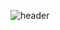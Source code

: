 ![header](https://capsule-render.vercel.app/api?type=venom&color=0:FFC0CB,100:FFFFFF&height=350&section=header&text=LegacyLands&fontSize=70&fontColor=000000&animation=fadeIn&desc=LegacyLands%20%E2%9D%A4%EF%B8%8F%20Open%20Source&descAlignY=65&descAlign=50&descFontSize=18&stroke=FFFFFF&strokeWidth=3&descStroke=FFFFFF&descStrokeWidth=3)
